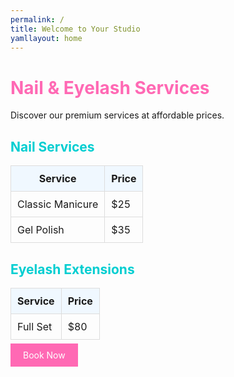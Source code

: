 ```yaml
---
permalink: /
title: Welcome to Your Studio
yamllayout: home
---
```


<h1 style="color: #ff69b4;">Nail & Eyelash Services</h1>
<p>Discover our premium services at affordable prices.</p>

<h2 style="color: #00ced1;">Nail Services</h2>
<table style="width: 100%; border-collapse: collapse;">
  <thead>
    <tr style="background-color: #f0f8ff;">
      <th style="padding: 10px; border: 1px solid #ddd;">Service</th>
      <th style="padding: 10px; border: 1px solid #ddd;">Price</th>
    </tr>
  </thead>
  <tbody>
    <tr>
      <td style="padding: 10px; border: 1px solid #ddd;">Classic Manicure</td>
      <td style="padding: 10px; border: 1px solid #ddd;">$25</td>
    </tr>
    <tr>
      <td style="padding: 10px; border: 1px solid #ddd;">Gel Polish</td>
      <td style="padding: 10px; border: 1px solid #ddd;">$35</td>
    </tr>
    <!-- Add more services -->
  </tbody>
</table>

<h2 style="color: #00ced1;">Eyelash Extensions</h2>
<table style="width: 100%; border-collapse: collapse;">
  <thead>
    <tr style="background-color: #f0f8ff;">
      <th style="padding: 10px; border: 1px solid #ddd;">Service</th>
      <th style="padding: 10px; border: 1px solid #ddd;">Price</th>
    </tr>
  </thead>
  <tbody>
    <tr>
      <td style="padding: 10px; border: 1px solid #ddd;">Full Set</td>
      <td style="padding: 10px; border: 1px solid #ddd;">$80</td>
    </tr>
    <!-- Add more services -->
  </tbody>
</table>

<a href="/booking/" style="background-color: #ff69b4; color: white; padding: 10px 20px; text-decoration: none;">Book Now</a>

